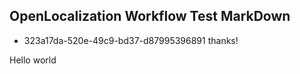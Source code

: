 ## OpenLocalization Workflow Test MarkDown
* 323a17da-520e-49c9-bd37-d87995396891 
thanks!

Hello world